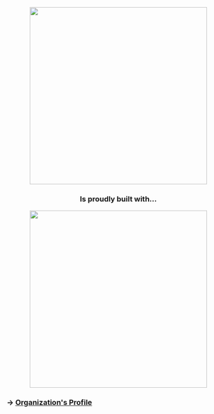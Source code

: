 <p align="center">
    <a href="https://github.com/Gold-Devs" target="_blank">
        <img src="https://raw.githubusercontent.com/Gold-Devs/.github/main/svg/GD_021628.svg"
             width="400" />
    </a>
</p>

<h3 align="center">Is proudly built with... </h3>

<p align="center">
    <a href="https://laravel.com" target="_blank">
        <img src="https://raw.githubusercontent.com/laravel/art/master/logo-lockup/5%20SVG/2%20CMYK/1%20Full%20Color/laravel-logolockup-cmyk-red.svg"
             width="400" />
    </a>
</p>

### -> [Organization's Profile](https://github.com/Gold-Devs)
